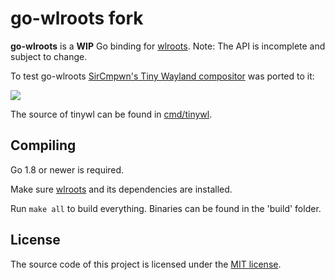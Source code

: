 # go-wlroots fork

__go-wlroots__ is a __WIP__ Go binding for
[wlroots](https://github.com/swaywm/wlroots). Note: The API is incomplete and
subject to change.

To test go-wlroots [SirCmpwn's Tiny Wayland
compositor](https://gist.github.com/ddevault/ae4d1cdcca97ffeb2c35f0878d75dc17) was ported to it:

![](https://alexbakker.me/u/a6v2nu16.png)

The source of tinywl can be found in [cmd/tinywl](cmd/tinywl).

## Compiling

Go 1.8 or newer is required.

Make sure [wlroots](https://github.com/swaywm/wlroots) and its dependencies are
installed.

Run ``make all`` to build everything. Binaries can be found in the 'build'
folder.

## License

The source code of this project is licensed under the [MIT license](LICENSE).
